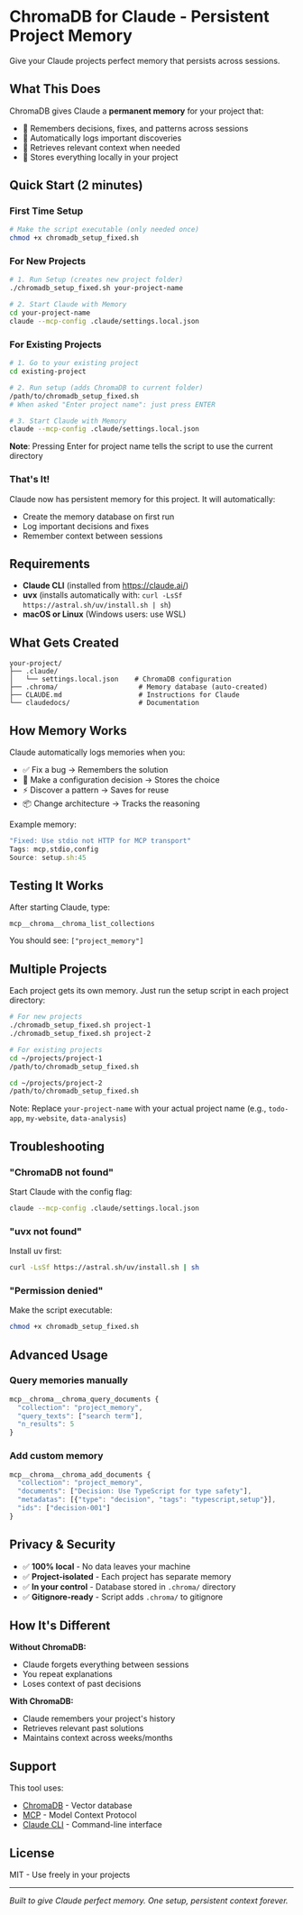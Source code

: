 # ChromaDB for Claude - Persistent Project Memory

Give your Claude projects perfect memory that persists across sessions.

## What This Does

ChromaDB gives Claude a **permanent memory** for your project that:
- 📝 Remembers decisions, fixes, and patterns across sessions
- 🔄 Automatically logs important discoveries
- 🎯 Retrieves relevant context when needed
- 💾 Stores everything locally in your project

## Quick Start (2 minutes)

### First Time Setup
```bash
# Make the script executable (only needed once)
chmod +x chromadb_setup_fixed.sh
```

### For New Projects
```bash
# 1. Run Setup (creates new project folder)
./chromadb_setup_fixed.sh your-project-name

# 2. Start Claude with Memory
cd your-project-name
claude --mcp-config .claude/settings.local.json
```

### For Existing Projects
```bash
# 1. Go to your existing project
cd existing-project

# 2. Run setup (adds ChromaDB to current folder)
/path/to/chromadb_setup_fixed.sh
# When asked "Enter project name": just press ENTER

# 3. Start Claude with Memory
claude --mcp-config .claude/settings.local.json
```

**Note**: Pressing Enter for project name tells the script to use the current directory

### That's It!
Claude now has persistent memory for this project. It will automatically:
- Create the memory database on first run
- Log important decisions and fixes
- Remember context between sessions

## Requirements

- **Claude CLI** (installed from https://claude.ai/)
- **uvx** (installs automatically with: `curl -LsSf https://astral.sh/uv/install.sh | sh`)
- **macOS or Linux** (Windows users: use WSL)

## What Gets Created

```
your-project/
├── .claude/
│   └── settings.local.json    # ChromaDB configuration
├── .chroma/                    # Memory database (auto-created)
├── CLAUDE.md                   # Instructions for Claude
└── claudedocs/                 # Documentation
```

## How Memory Works

Claude automatically logs memories when you:
- ✅ Fix a bug → Remembers the solution
- 🔧 Make a configuration decision → Stores the choice
- ⚡ Discover a pattern → Saves for reuse
- 📦 Change architecture → Tracks the reasoning

Example memory:
```javascript
"Fixed: Use stdio not HTTP for MCP transport"
Tags: mcp,stdio,config
Source: setup.sh:45
```

## Testing It Works

After starting Claude, type:
```
mcp__chroma__chroma_list_collections
```

You should see: `["project_memory"]`

## Multiple Projects

Each project gets its own memory. Just run the setup script in each project directory:

```bash
# For new projects
./chromadb_setup_fixed.sh project-1
./chromadb_setup_fixed.sh project-2

# For existing projects
cd ~/projects/project-1
/path/to/chromadb_setup_fixed.sh

cd ~/projects/project-2
/path/to/chromadb_setup_fixed.sh
```

Note: Replace `your-project-name` with your actual project name (e.g., `todo-app`, `my-website`, `data-analysis`)

## Troubleshooting

### "ChromaDB not found"
Start Claude with the config flag:
```bash
claude --mcp-config .claude/settings.local.json
```

### "uvx not found"
Install uv first:
```bash
curl -LsSf https://astral.sh/uv/install.sh | sh
```

### "Permission denied"
Make the script executable:
```bash
chmod +x chromadb_setup_fixed.sh
```

## Advanced Usage

### Query memories manually
```javascript
mcp__chroma__chroma_query_documents {
  "collection": "project_memory",
  "query_texts": ["search term"],
  "n_results": 5
}
```

### Add custom memory
```javascript
mcp__chroma__chroma_add_documents {
  "collection": "project_memory",
  "documents": ["Decision: Use TypeScript for type safety"],
  "metadatas": [{"type": "decision", "tags": "typescript,setup"}],
  "ids": ["decision-001"]
}
```

## Privacy & Security

- ✅ **100% local** - No data leaves your machine
- ✅ **Project-isolated** - Each project has separate memory
- ✅ **In your control** - Database stored in `.chroma/` directory
- ✅ **Gitignore-ready** - Script adds `.chroma/` to gitignore

## How It's Different

**Without ChromaDB:**
- Claude forgets everything between sessions
- You repeat explanations
- Loses context of past decisions

**With ChromaDB:**
- Claude remembers your project's history
- Retrieves relevant past solutions
- Maintains context across weeks/months

## Support

This tool uses:
- [ChromaDB](https://www.trychroma.com/) - Vector database
- [MCP](https://modelcontextprotocol.io/) - Model Context Protocol
- [Claude CLI](https://claude.ai/) - Command-line interface

## License

MIT - Use freely in your projects

---

*Built to give Claude perfect memory. One setup, persistent context forever.*